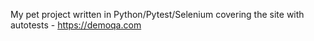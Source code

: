My pet project written in Python/Pytest/Selenium covering the site with autotests - https://demoqa.com
